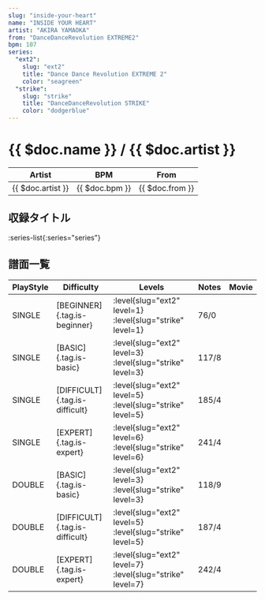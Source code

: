 ```yaml
---
slug: "inside-your-heart"
name: "INSIDE YOUR HEART"
artist: "AKIRA YAMAOKA"
from: "DanceDanceRevolution EXTREME2"
bpm: 107
series:
  "ext2":
    slug: "ext2"
    title: "Dance Dance Revolution EXTREME 2"
    color: "seagreen"
  "strike":
    slug: "strike"
    title: "DanceDanceRevolution STRIKE"
    color: "dodgerblue"
---
```


# {{ $doc.name }} / {{ $doc.artist }}

|Artist|BPM|From|
|------|---|----|
|{{ $doc.artist }}|{{ $doc.bpm }}|{{ $doc.from }}|

## 収録タイトル

:series-list{:series="series"}

## 譜面一覧

|PlayStyle|Difficulty|Levels|Notes|Movie|
|---------|----------|------|-----|-----|
|SINGLE|[BEGINNER]{.tag.is-beginner}|:level{slug="ext2" level=1} :level{slug="strike" level=1}|76/0||
|SINGLE|[BASIC]{.tag.is-basic}|:level{slug="ext2" level=3} :level{slug="strike" level=3}|117/8||
|SINGLE|[DIFFICULT]{.tag.is-difficult}|:level{slug="ext2" level=5} :level{slug="strike" level=5}|185/4||
|SINGLE|[EXPERT]{.tag.is-expert}|:level{slug="ext2" level=6} :level{slug="strike" level=6}|241/4||
|DOUBLE|[BASIC]{.tag.is-basic}|:level{slug="ext2" level=3} :level{slug="strike" level=3}|118/9||
|DOUBLE|[DIFFICULT]{.tag.is-difficult}|:level{slug="ext2" level=5} :level{slug="strike" level=5}|187/4||
|DOUBLE|[EXPERT]{.tag.is-expert}|:level{slug="ext2" level=7} :level{slug="strike" level=7}|242/4||
